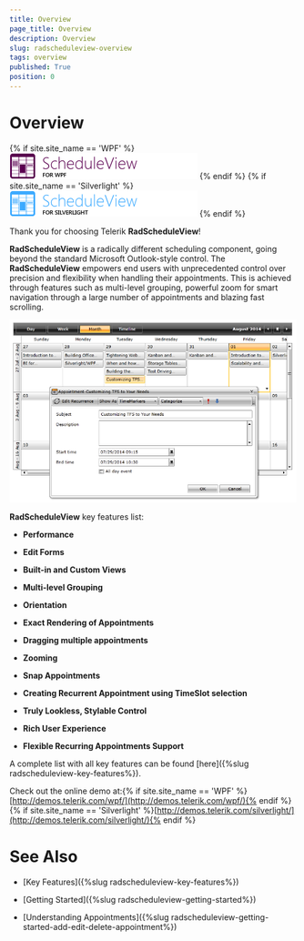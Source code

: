 ```yaml
---
title: Overview
page_title: Overview
description: Overview
slug: radscheduleview-overview
tags: overview
published: True
position: 0
---
```


# Overview

{% if site.site_name == 'WPF' %}
![RadScheduleView Logo](images/scheduleview_logo.png)
{% endif %}
{% if site.site_name == 'Silverlight' %}
![RadScheduleView Logo](images/scheduleview_silverlight_logo.png)
{% endif %}

Thank you for choosing Telerik __RadScheduleView__!

__RadScheduleView__ is a radically different scheduling component, going beyond the standard Microsoft Outlook-style control. The __RadScheduleView__ empowers end users with unprecedented control over precision and flexibility when handling their appointments. This is achieved through features such as multi-level grouping, powerful zoom for smart navigation through a large number of appointments and blazing fast scrolling.

![scheduleview overview](images/scheduleview_overview.png)

__RadScheduleView__ key features list:

* __Performance__

* __Edit Forms__

* __Built-in and Custom Views__

* __Multi-level Grouping__

* __Orientation__

* __Exact Rendering of Appointments__

* __Dragging multiple appointments__

* __Zooming__

* __Snap Appointments__

* __Creating Recurrent Appointment using TimeSlot selection__

* __Truly Lookless, Stylable Control__

* __Rich User Experience__

* __Flexible Recurring Appointments Support__

A complete list with all key features can be found [here]({%slug radscheduleview-key-features%}).

Check out the online demo at:{% if site.site_name == 'WPF' %}[http://demos.telerik.com/wpf/](http://demos.telerik.com/wpf/){% endif %}{% if site.site_name == 'Silverlight' %}[http://demos.telerik.com/silverlight/](http://demos.telerik.com/silverlight/){% endif %}

# See Also

 * [Key Features]({%slug radscheduleview-key-features%})

 * [Getting Started]({%slug radscheduleview-getting-started%})

 * [Understanding Appointments]({%slug radscheduleview-getting-started-add-edit-delete-appointment%})
